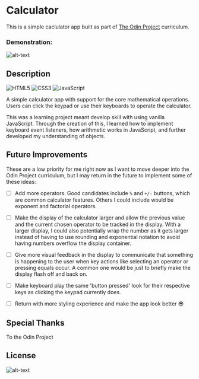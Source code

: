 # Calculator

This is a simple caclulator app built as part of [The Odin Project](https://theodinproject.com) curriculum.

### Demonstration:

![alt-text](https://raw.githubusercontent.com/jmsmith1018/Calculator/main/images/calculator-demo.gif)

## Description

![HTML5](https://img.shields.io/badge/html5-%23E34F26.svg?style=for-the-badge&logo=html5&logoColor=white) ![CSS3](https://img.shields.io/badge/css3-%231572B6.svg?style=for-the-badge&logo=css3&logoColor=white) ![JavaScript](https://img.shields.io/badge/javascript-%23323330.svg?style=for-the-badge&logo=javascript&logoColor=%23F7DF1E)

A simple calculator app with support for the core mathematical operations. Users can click the keypad or use their keyboards to operate the calculator.

This was a learning project meant develop skill with using vanilla JavaScript. Through the creation of this, I learned how to implement keyboard event listeners, how arithmetic works in JavaScript, and further developed my understanding of objects.

## Future Improvements

These are a low priority for me right now as I want to move deeper into the Odin Project curriculum, but I may return in the future to implement some of these ideas:

- [ ] Add more operators. Good candidates include `%` and `+/-` buttons, which are common calculator features. Others I could include would be exponent and factorial operators.
- [ ] Make the display of the calculator larger and allow the previous value and the current chosen operator to be tracked in the display. With a larger display, I could also potentially wrap the number as it gets larger instead of having to use rounding and exponential notation to avoid having numbers overflow the display container.
- [ ] Give more visual feedback in the display to communicate that something is happening to the user when key actions like selecting an operator or pressing equals occur. A common one would be just to briefly make the display flash off and back on.
- [ ] Make keyboard play the same 'button pressed' look for their respective keys as clicking the keypad currently does.
- [ ] Return with more styling experience and make the app look better :sunglasses:


## Special Thanks

To the Odin Project

## License

![alt-text](https://img.shields.io/badge/LICENSE-GNU%20GPL-blue)